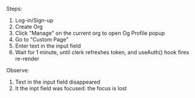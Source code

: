 Steps:
1. Log-in/Sign-up
2. Create Org
3. Click "Manage" on the current org to open Og Profile popup
4. Go to "Custom Page"
5. Enter text in the input field
6. Wait for 1 minute, until clerk refreshes token, and useAuth() hook fires re-render

Observe:
1. Text in the input field disappeared
2. It the inpt field was focused: the focus is lost
